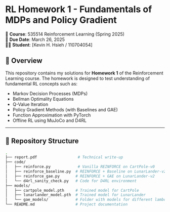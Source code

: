# RL Homework 1 - Fundamentals of MDPs and Policy Gradient

📘 **Course**: 535514 Reinforcement Learning (Spring 2025)  
📅 **Due Date**: March 26, 2025  
👨‍🎓 **Student**: [Kevin H. Hsieh / 110704054]  

## 📄 Overview

This repository contains my solutions for **Homework 1** of the Reinforcement Learning course. The homework is designed to test understanding of fundamental RL concepts such as:

- Markov Decision Processes (MDPs)
- Bellman Optimality Equations
- Q-Value Iteration
- Policy Gradient Methods (with Baselines and GAE)
- Function Approximation with PyTorch
- Offline RL using MuJoCo and D4RL

---

## 📁 Repository Structure

```bash
.
├── report.pdf                  # Technical write-up
├── code/
│   ├── reinforce.py            # Vanilla REINFORCE on CartPole-v0
│   ├── reinforce_baseline.py  # REINFORCE + Baseline on LunarLander-v2
│   ├── reinforce_gae.py       # REINFORCE + GAE on LunarLander-v2
│   └── d4rl_sanity_check.py   # Code for D4RL environment
├── models/
│   ├── cartpole_model.pth     # Trained model for CartPole
│   ├── lunarlander_model.pth  # Trained model for LunarLander
│   └── gae_models/            # Folder with models for different lambda values
└── README.md                  # Project documentation
